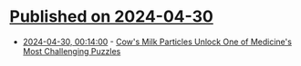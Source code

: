 # [Published on 2024-04-30](index.md)

* [2024-04-30, 00:14:00](https://soylentnews.org/article.pl?sid=24/04/28/1357240&from=rss) - [Cow's Milk Particles Unlock One of Medicine's Most Challenging Puzzles](https://soylentnews.org/article.pl?sid=24/04/28/1357240&from=rss)
